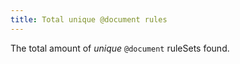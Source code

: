 ```yaml
---
title: Total unique @document rules
---
```


The total amount of _unique_ `@document` ruleSets found.
